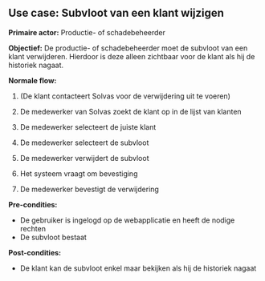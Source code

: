 ## Use case: Subvloot van een klant wijzigen

**Primaire actor:** Productie- of schadebeheerder

**Objectief:** De productie- of schadebeheerder moet de subvloot van een klant verwijderen. Hierdoor is deze alleen zichtbaar voor de klant als hij de historiek nagaat.

**Normale flow:**

1. (De klant contacteert Solvas voor de verwijdering uit te voeren)

2. De medewerker van Solvas zoekt de klant op in de lijst van klanten

3. De medewerker selecteert de juiste klant

4. De medewerker selecteert de subvloot

5. De medewerker verwijdert de subvloot

6. Het systeem vraagt om bevestiging

7. De medewerker bevestigt de verwijdering


**Pre-condities:**
- De gebruiker is ingelogd op de webapplicatie en heeft de nodige rechten
- De subvloot bestaat

**Post-condities:**
- De klant kan de subvloot enkel maar bekijken als hij de historiek nagaat
